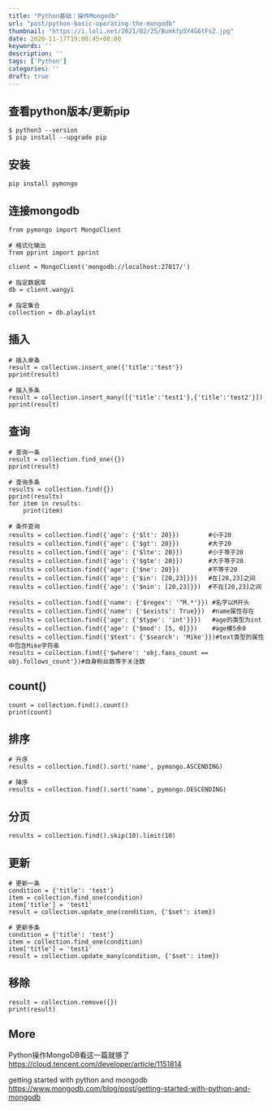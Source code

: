 ```yaml
---
title: "Python基础：操作Mongodb"
url: "post/python-basic-operating-the-mongodb"
thumbnail: "https://i.loli.net/2021/02/25/Bumkfp5Y4G6tFsZ.jpg"
date: 2020-11-17T19:00:45+08:00
keywords: ''
description: ''
tags: ['Python']
categories: ''
draft: true
---
```



## 查看python版本/更新pip

```
$ python3 --version
$ pip install --upgrade pip
```

## 安装

```
pip install pymongo
```

## 连接mongodb

```
from pymongo import MongoClient

# 格式化输出
from pprint import pprint

client = MongoClient('mongodb://localhost:27017/')

# 指定数据库
db = client.wangyi 

# 指定集合
collection = db.playlist
```

## 插入

```
# 插入单条
result = collection.insert_one({'title':'test'})
pprint(result)

# 插入多条
result = collection.insert_many([{'title':'test1'},{'title':'test2'}])
pprint(result)
```

## 查询

```
# 查询一条
result = collection.find_one({})
pprint(result)

# 查询多条
results = collection.find({})
pprint(results)
for item in results:
	print(item)

# 条件查询
results = collection.find({'age': {'$lt': 20}})        #小于20
results = collection.find({'age': {'$gt': 20}})        #大于20
results = collection.find({'age': {'$lte': 20}})       #小于等于20
results = collection.find({'age': {'$gte': 20}})       #大于等于20
results = collection.find({'age': {'$ne': 20}})        #不等于20
results = collection.find({'age': {'$in': [20,23]}})   #在[20,23]之间
results = collection.find({'age': {'$nin': [20,23]}})  #不在[20,23]之间

results = collection.find({'name': {'$regex': '^M.*'}}) #名字以M开头
results = collection.find({'name': {'$exists': True}})  #name属性存在
results = collection.find({'age': {'$type': 'int'}}})   #age的类型为int
results = collection.find({'age': {'$mod': [5, 0]}})    #age模5余0 
results = collection.find({'$text': {'$search': 'Mike'}})#text类型的属性中包含Mike字符串
results = collection.find({'$where': 'obj.fans_count == obj.follows_count'})#自身粉丝数等于关注数
```

## count()

```
count = collection.find().count()
print(count)
```

## 排序

```
# 升序
results = collection.find().sort('name', pymongo.ASCENDING)

# 降序
results = collection.find().sort('name', pymongo.DESCENDING)
```

## 分页
```
results = collection.find().skip(10).limit(10)
```

## 更新

```
# 更新一条
condition = {'title': 'test'}
item = collection.find_one(condition)
item['title'] = 'test1'
result = collection.update_one(condition, {'$set': item})

# 更新多条
condition = {'title': 'test'}
item = collection.find_one(condition)
item['title'] = 'test1'
result = collection.update_many(condition, {'$set': item})
```

## 移除

```
result = collection.remove({})
print(result)
```

## More

Python操作MongoDB看这一篇就够了  
https://cloud.tencent.com/developer/article/1151814    

getting started with python and mongodb    
https://www.mongodb.com/blog/post/getting-started-with-python-and-mongodb  